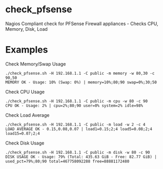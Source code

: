# check_pfsense
Nagios Compliant check for PFSense Firewall appliances - Checks CPU, Memory, Disk, Load


# Examples

Check Memory/Swap Usage
```
./check_pfsense.sh -H 192.168.1.1 -C public -m memory -w 80,30 -c 90,50
MEMORY OK - Usage: 10% (Swap: 0%) | memory=10%;80;90 swap=0%;30;50
```
Check CPU Usage
```
./check_pfsense.sh -H 192.168.1.1 -C public -m cpu -w 80 -c 90
CPU OK - Usage: 2% | cpu=2%;80;90 user=0% system=2% idle=98%
```
Check Load Average
```
./check_pfsense.sh -H 192.168.1.1 -C public -m load -w 2 -c 4
LOAD AVERAGE OK - 0.15,0.08,0.07 | load1=0.15;2;4 load5=0.08;2;4 load15=0.07;2;4
```
Check Disk Usage
```
./check_pfsense.sh -H 192.168.1.1 -C public -m disk -w 80 -c 90
DISK USAGE OK - Usage: 79% (Total: 435.63 GiB - Free: 82.77 GiB) | used_pct=79%;80;90 total=467758092288 free=88881172480
```


